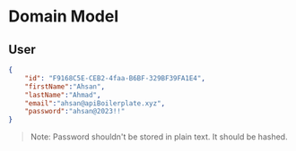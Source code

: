 # Domain Model

## User

```json
{
    "id": "F9168C5E-CEB2-4faa-B6BF-329BF39FA1E4",
    "firstName":"Ahsan",
    "lastName":"Ahmad",
    "email":"ahsan@apiBoilerplate.xyz",
    "password":"ahsan@2023!!"
}
```
> Note: Password shouldn't be stored in plain text. It should be hashed.
